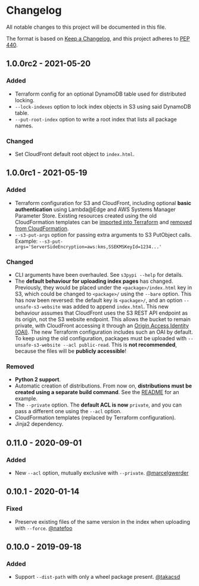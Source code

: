 # Changelog

All notable changes to this project will be documented in this file.

The format is based on [Keep a Changelog](https://keepachangelog.com/en/1.0.0/),
and this project adheres to [PEP 440](https://www.python.org/dev/peps/pep-0440/).


## 1.0.0rc2 - 2021-05-20

### Added

- Terraform config for an optional DynamoDB table used for distributed locking.
- `--lock-indexes` option to lock index objects in S3 using said DynamoDB table.
- `--put-root-index` option to write a root index that lists all package names.

### Changed

- Set CloudFront default root object to `index.html`.


## 1.0.0rc1 - 2021-05-19

### Added

- Terraform configuration for S3 and CloudFront, including optional **basic
  authentication** using Lambda@Edge and AWS Systems Manager Parameter Store.
  Existing resources created using the old CloudFormation templates can be
  [imported into Terraform](https://www.terraform.io/docs/import/index.html) and
  [removed from CloudFormation].
- `--s3-put-args` option for passing extra arguments to S3 PutObject calls.
  Example: `--s3-put-args='ServerSideEncryption=aws:kms,SSEKMSKeyId=1234...'`

[removed from CloudFormation]: https://aws.amazon.com/premiumsupport/knowledge-center/delete-cf-stack-retain-resources/

### Changed

- CLI arguments have been overhauled. See `s3pypi --help` for details.
- The **default behaviour for uploading index pages** has changed. Previously,
  they would be placed under the `<package>/index.html` key in S3, which could
  be changed to `<package>/` using the `--bare` option. This has now been
  reversed: the default key is `<package>/`, and an option `--unsafe-s3-website`
  was added to append `index.html`. This new behaviour assumes that CloudFront
  uses the S3 REST API endpoint as its origin, not the S3 website endpoint. This
  allows the bucket to remain private, with CloudFront accessing it through an
  [Origin Access Identity (OAI)]. The new Terraform configuration includes such
  an OAI by default. To keep using the old configuration, packages must be
  uploaded with `--unsafe-s3-website --acl public-read`. This is **not
  recommended**, because the files will be **publicly accessible**!

[Origin Access Identity (OAI)]: https://docs.aws.amazon.com/AmazonCloudFront/latest/DeveloperGuide/private-content-restricting-access-to-s3.html

### Removed

- **Python 2 support**.
- Automatic creation of distributions. From now on, **distributions must be
  created using a separate build command**. See the [README](README.md) for
  an example.
- The `--private` option. The **default ACL is now** `private`, and you can pass a
  different one using the `--acl` option.
- CloudFormation templates (replaced by Terraform configuration).
- Jinja2 dependency.


## 0.11.0 - 2020-09-01

### Added

- New `--acl` option, mutually exclusive with `--private`.
  [@marcelgwerder](https://github.com/marcelgwerder)


## 0.10.1 - 2020-01-14

### Fixed

- Preserve existing files of the same version in the index when uploading with `--force`.
  [@natefoo](https://github.com/natefoo)


## 0.10.0 - 2019-09-18

### Added

- Support `--dist-path` with only a wheel package present.
  [@takacsd](https://github.com/takacsd)
